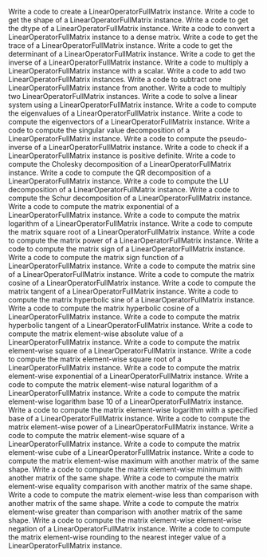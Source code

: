 Write a code to create a LinearOperatorFullMatrix instance.
Write a code to get the shape of a LinearOperatorFullMatrix instance.
Write a code to get the dtype of a LinearOperatorFullMatrix instance.
Write a code to convert a LinearOperatorFullMatrix instance to a dense matrix.
Write a code to get the trace of a LinearOperatorFullMatrix instance.
Write a code to get the determinant of a LinearOperatorFullMatrix instance.
Write a code to get the inverse of a LinearOperatorFullMatrix instance.
Write a code to multiply a LinearOperatorFullMatrix instance with a scalar.
Write a code to add two LinearOperatorFullMatrix instances.
Write a code to subtract one LinearOperatorFullMatrix instance from another.
Write a code to multiply two LinearOperatorFullMatrix instances.
Write a code to solve a linear system using a LinearOperatorFullMatrix instance.
Write a code to compute the eigenvalues of a LinearOperatorFullMatrix instance.
Write a code to compute the eigenvectors of a LinearOperatorFullMatrix instance.
Write a code to compute the singular value decomposition of a LinearOperatorFullMatrix instance.
Write a code to compute the pseudo-inverse of a LinearOperatorFullMatrix instance.
Write a code to check if a LinearOperatorFullMatrix instance is positive definite.
Write a code to compute the Cholesky decomposition of a LinearOperatorFullMatrix instance.
Write a code to compute the QR decomposition of a LinearOperatorFullMatrix instance.
Write a code to compute the LU decomposition of a LinearOperatorFullMatrix instance.
Write a code to compute the Schur decomposition of a LinearOperatorFullMatrix instance.
Write a code to compute the matrix exponential of a LinearOperatorFullMatrix instance.
Write a code to compute the matrix logarithm of a LinearOperatorFullMatrix instance.
Write a code to compute the matrix square root of a LinearOperatorFullMatrix instance.
Write a code to compute the matrix power of a LinearOperatorFullMatrix instance.
Write a code to compute the matrix sign of a LinearOperatorFullMatrix instance.
Write a code to compute the matrix sign function of a LinearOperatorFullMatrix instance.
Write a code to compute the matrix sine of a LinearOperatorFullMatrix instance.
Write a code to compute the matrix cosine of a LinearOperatorFullMatrix instance.
Write a code to compute the matrix tangent of a LinearOperatorFullMatrix instance.
Write a code to compute the matrix hyperbolic sine of a LinearOperatorFullMatrix instance.
Write a code to compute the matrix hyperbolic cosine of a LinearOperatorFullMatrix instance.
Write a code to compute the matrix hyperbolic tangent of a LinearOperatorFullMatrix instance.
Write a code to compute the matrix element-wise absolute value of a LinearOperatorFullMatrix instance.
Write a code to compute the matrix element-wise square of a LinearOperatorFullMatrix instance.
Write a code to compute the matrix element-wise square root of a LinearOperatorFullMatrix instance.
Write a code to compute the matrix element-wise exponential of a LinearOperatorFullMatrix instance.
Write a code to compute the matrix element-wise natural logarithm of a LinearOperatorFullMatrix instance.
Write a code to compute the matrix element-wise logarithm base 10 of a LinearOperatorFullMatrix instance.
Write a code to compute the matrix element-wise logarithm with a specified base of a LinearOperatorFullMatrix instance.
Write a code to compute the matrix element-wise power of a LinearOperatorFullMatrix instance.
Write a code to compute the matrix element-wise square of a LinearOperatorFullMatrix instance.
Write a code to compute the matrix element-wise cube of a LinearOperatorFullMatrix instance.
Write a code to compute the matrix element-wise maximum with another matrix of the same shape.
Write a code to compute the matrix element-wise minimum with another matrix of the same shape.
Write a code to compute the matrix element-wise equality comparison with another matrix of the same shape.
Write a code to compute the matrix element-wise less than comparison with another matrix of the same shape.
Write a code to compute the matrix element-wise greater than comparison with another matrix of the same shape.
Write a code to compute the matrix element-wise element-wise negation of a LinearOperatorFullMatrix instance.
Write a code to compute the matrix element-wise rounding to the nearest integer value of a LinearOperatorFullMatrix instance.